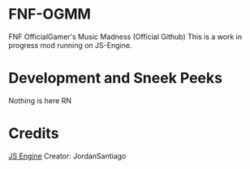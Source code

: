 # FNF-OGMM
FNF OfficialGamer's Music Madness (Official Github)
This is a work in progress mod running on JS-Engine.

# Development and Sneek Peeks
Nothing is here RN

# Credits
[JS Engine](https://github.com/JordanSantiagoYT/FNF-JS-Engine.git) Creator: JordanSantiago

